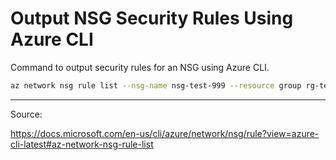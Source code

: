 # Output NSG Security Rules Using Azure CLI

Command to output security rules for an NSG using Azure CLI.

```bash
az network nsg rule list --nsg-name nsg-test-999 --resource group rg-test-999 --output yaml
```

----

Source:

<https://docs.microsoft.com/en-us/cli/azure/network/nsg/rule?view=azure-cli-latest#az-network-nsg-rule-list>
